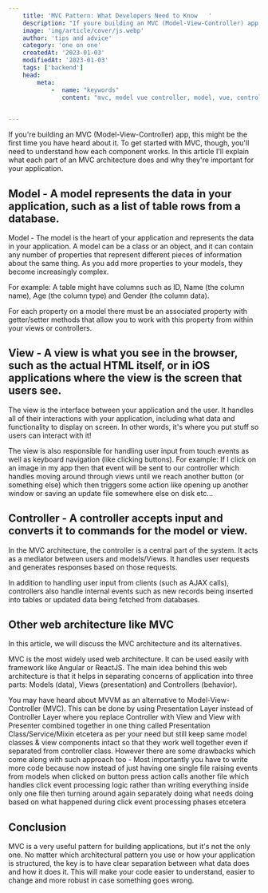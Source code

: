 ```yaml
---
    title: 'MVC Pattern: What Developers Need to Know   '
    description: "If youre building an MVC (Model-View-Controller) app, this might be the first time you've heard about it. To get started with MVC, though, you'll need to understand how each component works. In this article I'll explain what each part of an MVC architecture does and why they're important for your application."
    image: 'img/article/cover/js.webp'
    author: 'tips and advice'
    category: 'one on one'
    createdAt: '2023-01-03'
    modifiedAt: '2023-01-03'
    tags: ['backend']
    head:
        meta: 
            -  name: "keywords"
               content: "mvc, model vue controller, model, vue, controller, pattern"
            

---
```



If you're building an MVC (Model-View-Controller) app, this might be the first time you have heard about it. To get started with MVC, though, you'll need to understand how each component works. In this article I'll explain what each part of an MVC architecture does and why they're important for your application.

## Model - A model represents the data in your application, such as a list of table rows from a database.

Model - The model is the heart of your application and represents the data in your application. A model can be a class or an object, and it can contain any number of properties that represent different pieces of information about the same thing. As you add more properties to your models, they become increasingly complex.

For example: A table might have columns such as ID, Name (the column name), Age (the column type) and Gender (the column data).

For each property on a model there must be an associated property with getter/setter methods that allow you to work with this property from within your views or controllers.

## View - A view is what you see in the browser, such as the actual HTML itself, or in iOS applications where the view is the screen that users see.

The view is the interface between your application and the user. It handles all of their interactions with your application, including what data and functionality to display on screen. In other words, it's where you put stuff so users can interact with it!

The view is also responsible for handling user input from touch events as well as keyboard navigation (like clicking buttons). For example: If I click on an image in my app then that event will be sent to our controller which handles moving around through views until we reach another button (or something else) which then triggers some action like opening up another window or saving an update file somewhere else on disk etc...

## Controller - A controller accepts input and converts it to commands for the model or view.

In the MVC architecture, the controller is a central part of the system. It acts as a mediator between users and models/Views. It handles user requests and generates responses based on those requests.

In addition to handling user input from clients (such as AJAX calls), controllers also handle internal events such as new records being inserted into tables or updated data being fetched from databases.

## Other web architecture like MVC

In this article, we will discuss the MVC architecture and its alternatives.

MVC is the most widely used web architecture. It can be used easily with framework like Angular or ReactJS. The main idea behind this web architecture is that it helps in separating concerns of application into three parts: Models (data), Views (presentation) and Controllers (behavior).

You may have heard about MVVM as an alternative to Model-View-Controller (MVC). This can be done by using Presentation Layer instead of Controller Layer where you replace Controller with View and View with Presenter combined together in one thing called Presentation Class/Service/Mixin etcetera as per your need but still keep same model classes & view components intact so that they work well together even if separated from controller class. However there are some drawbacks which come along with such approach too - Most importantly you have to write more code because now instead of just having one single file raising events from models when clicked on button press action calls another file which handles click event processing logic rather than writing everything inside only one file then turning around again separately doing what needs doing based on what happened during click event processing phases etcetera

## Conclusion

MVC is a very useful pattern for building applications, but it's not the only one. No matter which architectural pattern you use or how your application is structured, the key is to have clear separation between what data does and how it does it. This will make your code easier to understand, easier to change and more robust in case something goes wrong.
